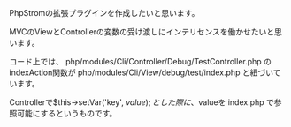 PhpStromの拡張プラグインを作成したいと思います。

MVCのViewとControllerの変数の受け渡しにインテリセンスを働かせたいと思います。

コード上では、
php/modules/Cli/Controller/Debug/TestController.php の indexAction関数が php/modules/Cli/View/debug/test/index.php と紐づいています。

Controllerで$this->setVar('key', $value); とした際に、$valueを index.php で参照可能にするというものです。
